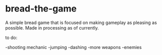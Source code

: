 # bread-the-game
A simple bread game that is focused on making gameplay as pleasing as possible. Made in processing as of currently.

to do:

-shooting mechanic
-jumping
-dashing
-more weapons
-enemies
